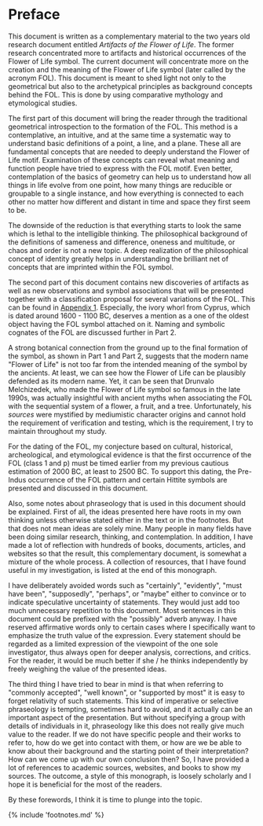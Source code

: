 # Preface

This document is written as a complementary material to the two years old research document entitled *Artifacts of the Flower of Life*<!-- cite author="Marko Manninen" title="Artifacts of the Flower of Life" date="2014" location="" type="website" href="http://artifacts.flowerofliferesearch.com/" -->. The former research concentrated more to artifacts and historical occurrences of the Flower of Life symbol. The current document will concentrate more on the creation and the meaning of the Flower of Life symbol (later called by the acronym FOL). This document is meant to shed light not only to the geometrical but also to the archetypical principles as background concepts behind the FOL. This is done by using comparative mythology and etymological studies.

The first part of this document will bring the reader through the traditional geometrical introspection<!-- cite author="" title="For dimensional reduction, see several antique sources mentioned in 'Other Plato, The - The Tübingen Interpretation of Plato's Inner-Academic Teachings' by Dmitri Nikulin in page 31 (2012)" date="" location="" type="selfref" href="#" --> to the formation of the FOL. This method is a contemplative, an intuitive, and at the same time a systematic way to understand basic definitions of a point, a line, and a plane. These all are fundamental concepts that are needed to deeply understand the Flower of Life motif. Examination of these concepts can reveal what meaning and function people have tried to express with the FOL motif. Even better, contemplation of the basics of geometry can help us to understand how all things in life evolve from one point, how many things are reducible or groupable to a single instance, and how everything is connected to each other no matter how different and distant in time and space they first seem to be.

The downside of the reduction is that everything starts to look the same which is lethal to the intelligible thinking. The philosophical background of the definitions of sameness and difference, oneness and multitude, or chaos and order is not a new topic. A deep realization of the philosophical concept of identity<!-- cite author="wikipedia.org" title="Identity (philosophy)" date="" location="" type="website" href="https://en.wikipedia.org/wiki/Identity_(philosophy)" --> greatly helps in understanding the brilliant net of concepts that are imprinted within the FOL symbol.

The second part of this document contains new discoveries of artifacts as well as new observations and symbol associations that will be presented together with a classification proposal for several variations of the FOL. This can be found in [Appendix 1](appendix1.html). Especially, the ivory whorl from Cyprus, which is dated around 1600 - 1100 BC, deserves a mention as a one of the oldest object having the FOL symbol attached on it. Naming and symbolic cognates of the FOL are discussed further in Part 2.

A strong botanical connection from the ground up to the final formation of the symbol, as shown in Part 1 and Part 2, suggests that the modern name "Flower of Life" is not too far from the intended meaning of the symbol by the ancients. At least, we can see how the Flower of Life can be plausibly defended as its modern name. Yet, it can be seen that Drunvalo Melchizedek, who made the Flower of Life symbol so famous in the late 1990s, was actually insightful with ancient myths when associating the FOL with the sequential system of a flower, a fruit, and a tree<!-- cite author="Drunvalo Melchizedek" title="The Ancient Secret of the Flower Of Life, Vol. 1" date="1999" location="Pages 43-44" type="book" href="#" -->. Unfortunately, his *sources* were mystified by mediumistic character origins and cannot hold the requirement of verification and testing, which is the requirement, I try to maintain throughout my study.

For the dating of the FOL, my conjecture based on cultural, historical, archeological, and etymological evidence is that the first occurrence of the FOL (class 1 and p) must be timed earlier from my previous cautious estimation of 2000 BC, at least to 2500 BC. To support this dating, the Pre-Indus occurrence of the FOL pattern and certain Hittite symbols are presented and discussed in this document.

Also, some notes about phraseology that is used in this document should be explained. First of all, the ideas presented here have roots in my own thinking unless otherwise stated either in the text or in the footnotes. But that does not mean ideas are solely mine. Many people in many fields have been doing similar research, thinking, and contemplation. In addition, I have made a lot of reflection with hundreds of books, documents, articles, and websites so that the result, this complementary document, is somewhat a mixture of the whole process. A collection of resources, that I have found useful in my investigation, is listed at the end of this monograph.

I have deliberately avoided words such as "certainly", "evidently", "must have been", "supposedly", "perhaps", or "maybe" either to convince or to indicate speculative uncertainty of statements. They would just add too much unnecessary repetition to this document. Most sentences in this document could be prefixed with the "possibly" adverb anyway. I have reserved affirmative words only to certain cases where I specifically want to emphasize the truth value of the expression. Every statement should be regarded as a limited expression of the viewpoint of the one sole investigator, thus always open for deeper analysis, corrections, and critics. For the reader, it would be much better if she / he thinks independently by freely weighing the value of the presented ideas.

The third thing I have tried to bear in mind is that when referring to "commonly accepted", "well known", or "supported by most" it is easy to forget relativity of such statements. This kind of imperative or selective phraseology is tempting, sometimes hard to avoid, and it actually can be an important aspect of the presentation. But without specifying a group with details of individuals in it, phraseology like this does not really give much value to the reader. If we do not have specific people and their works to refer to, how do we get into contact with them, or how are we be able to know about their background and the starting point of their interpretation? How can we come up with our own conclusion then? So, I have provided a lot of references to academic sources, websites, and books to show my sources. The outcome, a style of this monograph, is loosely scholarly and I hope it is beneficial for the most of the readers.

By these forewords, I think it is time to plunge into the topic.

{% include 'footnotes.md' %}
